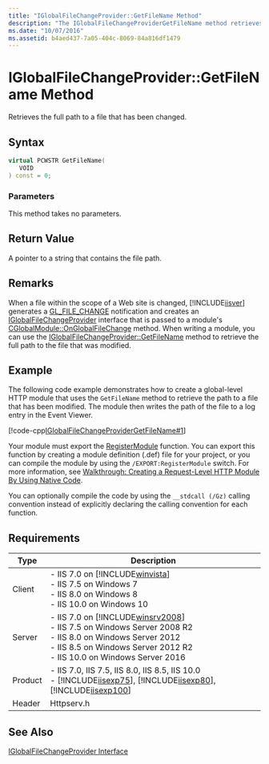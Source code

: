 ```yaml
---
title: "IGlobalFileChangeProvider::GetFileName Method"
description: "The IGlobalFileChangeProviderGetFileName method retrieves the full path to a file that has been changed."
ms.date: "10/07/2016"
ms.assetid: b4aed437-7a05-404c-8069-84a816df1479
---
```

# IGlobalFileChangeProvider::GetFileName Method
Retrieves the full path to a file that has been changed.  
  
## Syntax  
  
```cpp  
virtual PCWSTR GetFileName(  
   VOID  
) const = 0;  
```  
  
### Parameters  
 This method takes no parameters.  
  
## Return Value  
 A pointer to a string that contains the file path.  
  
## Remarks  
 When a file within the scope of a Web site is changed, [!INCLUDE[iisver](../../wmi-provider/includes/iisver-md.md)] generates a [GL_FILE_CHANGE](../../web-development-reference/native-code-api-reference/request-processing-constants.md) notification and creates an [IGlobalFileChangeProvider](../../web-development-reference/native-code-api-reference/iglobalfilechangeprovider-interface.md) interface that is passed to a module's [CGlobalModule::OnGlobalFileChange](../../web-development-reference/native-code-api-reference/cglobalmodule-onglobalfilechange-method.md) method. When writing a module, you can use the [IGlobalFileChangeProvider::GetFileName](../../web-development-reference/native-code-api-reference/iglobalfilechangeprovider-getfilename-method.md) method to retrieve the full path to the file that was modified.  
  
## Example  
 The following code example demonstrates how to create a global-level HTTP module that uses the `GetFileName` method to retrieve the path to a file that has been modified. The module then writes the path of the file to a log entry in the Event Viewer.  
  
 [!code-cpp[IGlobalFileChangeProviderGetFileName#1](../../../samples/snippets/cpp/VS_Snippets_IIS/IIS7/IGlobalFileChangeProviderGetFileName/cpp/IGlobalFileChangeProviderGetFileName.cpp#1)]  
  
 Your module must export the [RegisterModule](../../web-development-reference/native-code-api-reference/pfn-registermodule-function.md) function. You can export this function by creating a module definition (.def) file for your project, or you can compile the module by using the `/EXPORT:RegisterModule` switch. For more information, see [Walkthrough: Creating a Request-Level HTTP Module By Using Native Code](../../web-development-reference/native-code-development-overview/walkthrough-creating-a-request-level-http-module-by-using-native-code.md).  
  
 You can optionally compile the code by using the `__stdcall (/Gz)` calling convention instead of explicitly declaring the calling convention for each function.  
  
## Requirements  
  
|Type|Description|  
|----------|-----------------|  
|Client|-   IIS 7.0 on [!INCLUDE[winvista](../../wmi-provider/includes/winvista-md.md)]<br />-   IIS 7.5 on Windows 7<br />-   IIS 8.0 on Windows 8<br />-   IIS 10.0 on Windows 10|  
|Server|-   IIS 7.0 on [!INCLUDE[winsrv2008](../../wmi-provider/includes/winsrv2008-md.md)]<br />-   IIS 7.5 on Windows Server 2008 R2<br />-   IIS 8.0 on Windows Server 2012<br />-   IIS 8.5 on Windows Server 2012 R2<br />-   IIS 10.0 on Windows Server 2016|  
|Product|-   IIS 7.0, IIS 7.5, IIS 8.0, IIS 8.5, IIS 10.0<br />-   [!INCLUDE[iisexp75](../../web-development-reference/native-code-api-reference/includes/iisexp75-md.md)], [!INCLUDE[iisexp80](../../web-development-reference/native-code-api-reference/includes/iisexp80-md.md)], [!INCLUDE[iisexp100](../../web-development-reference/native-code-api-reference/includes/iisexp100-md.md)]|  
|Header|Httpserv.h|  
  
## See Also  
 [IGlobalFileChangeProvider Interface](../../web-development-reference/native-code-api-reference/iglobalfilechangeprovider-interface.md)
